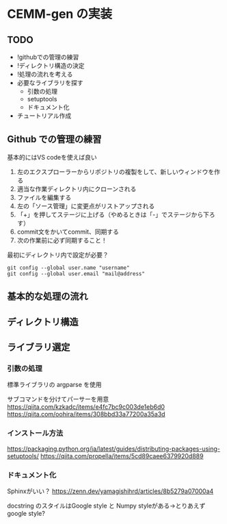 # CEMM-gen の実装

## TODO
* !githubでの管理の練習
* !ディレクトリ構造の決定
* !処理の流れを考える
* 必要なライブラリを探す
  * 引数の処理
  * setuptools
  * ドキュメント化
* チュートリアル作成

## Github での管理の練習
基本的にはVS codeを使えば良い
1. 左のエクスプローラーからリポジトリの複製をして、新しいウィンドウを作る
1. 適当な作業ディレクトリ内にクローンされる
1. ファイルを編集する
1. 左の「ソース管理」に変更点がリストアップされる
1. 「+」を押してステージに上げる（やめるときは「-」でステージから下ろす）
1. commit文をかいてcommit、同期する
1. 次の作業前に必ず同期すること！

最初にディレクトリ内で設定が必要？

```
git config --global user.name "username"
git config --global user.email "mail@address"
```

## 基本的な処理の流れ

## ディレクトリ構造

## ライブラリ選定

### 引数の処理
標準ライブラリの argparse を使用

サブコマンドを分けてパーサーを用意
https://qiita.com/kzkadc/items/e4fc7bc9c003de1eb6d0
https://qiita.com/oohira/items/308bbd33a77200a35a3d


### インストール方法
https://packaging.python.org/ja/latest/guides/distributing-packages-using-setuptools/
https://qiita.com/propella/items/5cd89caee6379920d889

### ドキュメント化
Sphinxがいい？
https://zenn.dev/yamagishihrd/articles/8b5279a07000a4

docstring のスタイルはGoogle style と Numpy styleがある→とりあえず google style?